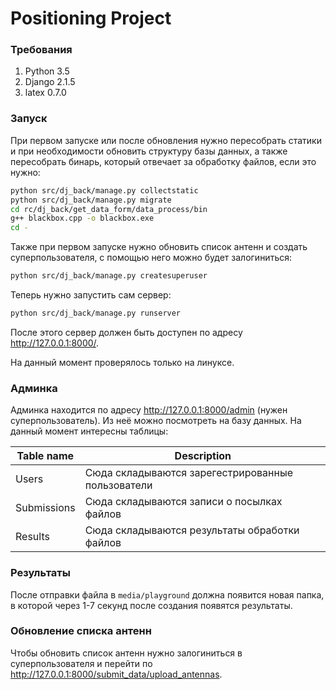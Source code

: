 # Positioning Project

### Требования
1. Python 3.5
2. Django 2.1.5
3. latex 0.7.0

### Запуск
При первом запуске или после обновления нужно пересобрать статики и при
необходимости обновить структуру базы данных, а также пересобрать бинарь,
который отвечает за обработку файлов, если это нужно:
```bash
python src/dj_back/manage.py collectstatic
python src/dj_back/manage.py migrate
cd rc/dj_back/get_data_form/data_process/bin
g++ blackbox.cpp -o blackbox.exe
cd -
```

Также при первом запуске нужно обновить список антенн и создать
суперпользователя, с помощью него можно будет залогиниться:
```bash
python src/dj_back/manage.py createsuperuser
```
 
Теперь нужно запустить сам сервер:
```bash
python src/dj_back/manage.py runserver
```

После этого сервер должен быть доступен по
адресу <http://127.0.0.1:8000/>.

На данный момент проверялось только на линуксе.

### Админка
Админка находится по адресу <http://127.0.0.1:8000/admin> (нужен суперпользователь).
Из неё можно посмотреть на базу данных. На данный момент интересны таблицы:

Table name | Description
--- | ---
Users | Сюда складываются зарегестрированные пользователи
Submissions | Сюда складываются записи о посылках файлов
Results | Сюда складываются результаты обработки файлов

### Результаты
После отправки файла в `media/playground` должна появится новая папка, в которой
через 1-7 секунд после создания появятся результаты.

### Обновление списка антенн
Чтобы обновить список антенн нужно залогиниться в суперпользователя и перейти по
<http://127.0.0.1:8000/submit_data/upload_antennas>.
